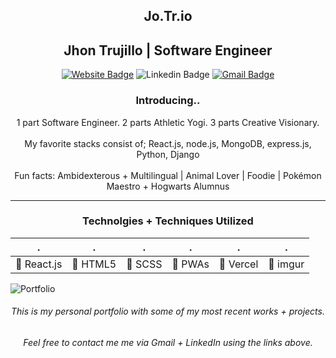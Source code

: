 <h2 align="center">Jo.Tr.io</h2>
<h2 align="center">Jhon Trujillo | Software Engineer</h2>
<div align="center">

[![Website Badge](https://img.shields.io/badge/-Jo.Tr.io-gold?style=plastic&logo=HTML5&logoColor=white&link=https://bit.ly/jotrio/)](https://bit.ly/jotrio)
![Linkedin Badge](https://img.shields.io/badge/-JhonKhrizhtian-blue?style=plastic&logo=Linkedin&logoColor=white&link=https://www.linkedin.com/in/jhonKhrizhtian)
[![Gmail Badge](https://img.shields.io/badge/-amriikk@gmail.com-d14836?style=plastic&logo=Gmail&logoColor=white&link=mailto:amriikk@gmail.com)](mailto:amriikk@gmail.com)

</div>
<h3 align="center">Introducing..</h3>
<div align="center"> 1 part Software Engineer. 2 parts Athletic Yogi. 3 parts Creative Visionary. </div ></br> <div align="center"> My favorite stacks consist of; React.js, node.js, MongoDB, express.js, Python, Django  </div> </br> <div align="center"> Fun facts: 
Ambidexterous + Multilingual | Animal Lover | Foodie | Pokémon Maestro + Hogwarts Alumnus </br> </div>

<div align="center">
<hr>
<h3 align="center">Technolgies + Techniques Utilized</h3>

| . | . | . | . | . | . |
| ------------ | ------------ | ------------ | ------------ | ------------ | ------------ |
| :small_blue_diamond: React.js | :small_blue_diamond: HTML5 | :small_blue_diamond: SCSS | :small_blue_diamond: PWAs |:small_blue_diamond: Vercel | :small_blue_diamond: imgur |

</div>

![Portfolio](https://i.imgur.com/EBQQpwq.png)

<h6 align="center">This is my personal portfolio with some of my most recent works + projects. </h6>
<h6 align="center">Feel free to contact me me via Gmail + LinkedIn using the links above. </h6>
